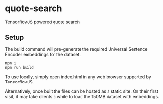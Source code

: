 # quote-search
TensorflowJS powered quote search

## Setup
The build command will pre-generate the required Universal Sentence Encoder embeddings for the dataset.
```
npm i
npm run build
```
To use locally, simply open index.html in any web browser supported by TensorflowJS.

Alternatively, once built the files can be hosted as a static site. On their first visit, it may take clients a while to load the 150MB dataset with embeddings.
